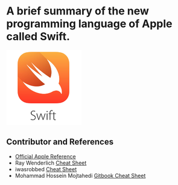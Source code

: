 # A brief summary of the new programming language of Apple called Swift.

![Swift Logo](img/swift.png)

<!-- toc -->

## Contributor and References
* [Official Apple Reference](https://developer.apple.com/library/prerelease/ios/documentation/Swift/Conceptual/Swift_Programming_Language/index.html)
* Ray Wenderlich [Cheat Sheet](http://www.raywenderlich.com/73967/swift-cheat-sheet-and-quick-reference)
* iwasrobbed [Cheat Sheet](https://github.com/iwasrobbed/Swift-CheatSheet)
* Mohammad Hossein Mojtahedi [Gitbook Cheat Sheet](https://www.gitbook.com/book/mhm5000/swift-cheat-sheet/)
